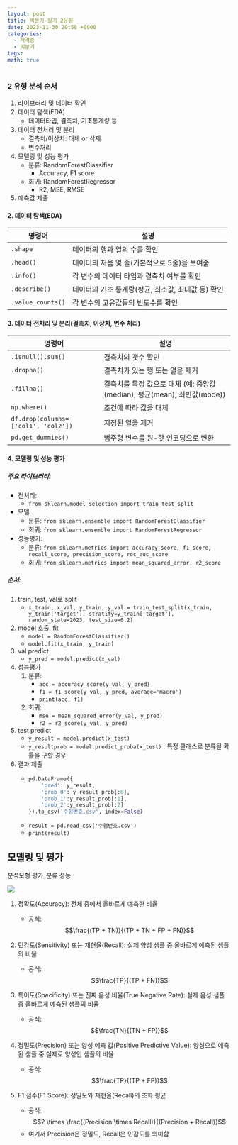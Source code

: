 ```yaml
---
layout: post
title: 빅분기-실기-2유형
date: 2023-11-30 20:58 +0900
categories:
  - 자격증
  - 빅분기
tags: 
math: true
---
```


### 2 유형 분석 순서

1. 라이브러리 및 데이터 확인
2. 데이터 탐색(EDA)
	- 데이터타입, 결측치, 기초통계량 등
3. 데이터 전처리 및 분리
	- 결측치/이상치: 대체 or 삭제
	- 변수처리
4. 모델링 및 성능 평가
	- 분류: RandomForestClassifier
		- Accuracy, F1 score
	- 회귀: RandomForestRegressor
		- R2, MSE, RMSE
5. 예측값 제출

#### 2. 데이터 탐색(EDA)
| 명령어 | 설명 |
|--------|------|
| `.shape` | 데이터의 행과 열의 수를 확인 |
| `.head()` | 데이터의 처음 몇 줄(기본적으로 5줄)을 보여줌 |
| `.info()` | 각 변수의 데이터 타입과 결측치 여부를 확인 |
| `.describe()` | 데이터의 기초 통계량(평균, 최소값, 최대값 등) 확인 |
| `.value_counts()` | 각 변수의 고유값들의 빈도수를 확인 |

#### 3. 데이터 전처리 및 분리(결측치, 이상치, 변수 처리)
| 명령어 | 설명 |
|--------|------|
| `.isnull().sum()` | 결측치의 갯수 확인 |
| `.dropna()` | 결측치가 있는 행 또는 열을 제거 |
| `.fillna()` | 결측치를 특정 값으로 대체 (예: 중앙값(median), 평균(mean), 최빈값(mode)) |
| `np.where()` | 조건에 따라 값을 대체 |
| `df.drop(columns=['col1', 'col2'])` | 지정된 열을 제거 |
| `pd.get_dummies()` | 범주형 변수를 원-핫 인코딩으로 변환 |

#### 4. 모델링 및 성능 평가
##### 주요 라이브러리:
- 전처리: 
	- `from sklearn.model_selection import train_test_split`
- 모델:
	- 분류: `from sklearn.ensemble import RandomForestClassifier`
	- 회귀: `from sklearn.ensemble import RandomForestRegressor`
- 성능평가:
	- 분류: `from sklearn.metrics import accuracy_score, f1_score, recall_score, precision_score, roc_auc_score`
	- 회귀: `from sklearn.metrics import mean_squared_error, r2_score`

##### 순서:
1. train, test, val로 split
	- `x_train, x_val, y_train, y_val = train_test_split(x_train, y_train['target'], stratify=y_train['target'], random_state=2023, test_size=0.2)`
2. model 호출, fit
	- `model = RandomForestClassifier()`
	- `model.fit(x_train, y_train)`
3. val predict
	- `y_pred = model.predict(x_val)`
4. 성능평가
	1. 분류:
		- `acc = accuracy_score(y_val, y_pred)`
		- `f1 = f1_score(y_val, y_pred, average='macro')`
		- `print(acc, f1)`
	2. 회귀:
		- `mse = mean_squared_error(y_val, y_pred)`
		- `r2 = r2_score(y_val, y_pred)`
5. test predict
	- `y_result = model.predict(x_test)`
	- `y_resultprob = model.predict_proba(x_test)` : 특정 클래스로 분류될 확률을 구할 경우
6. 결과 제출
	- ```python
	  pd.DataFrame({
		  'pred': y_result,
		  'prob_0': y_result_prob[:0],
		  'prob_1':y_result_prob[:1],
		  'prob_2':y_result_prob[:2] 
	  }).to_csv('수험번호.csv', index=False)
	  ```
	- `result = pd.read_csv('수험번호.csv')`
	- `print(result)`

## 모델링 및 평가

분석모형 평가_분류 성능


![](https://i.imgur.com/r36QEwf.png)


1. 정확도(Accuracy): 전체 중에서 올바르게 예측한 비율
    - 공식:$$\frac{(TP + TN)}{(TP + TN + FP + FN)}$$

2. 민감도(Sensitivity) 또는 재현율(Recall): 실제 양성 샘플 중 올바르게 예측된 샘플의 비율
    - 공식: $$\frac{TP}{(TP + FN)}$$

3. 특이도(Specificity) 또는 진짜 음성 비율(True Negative Rate): 실제 음성 샘플 중 올바르게 예측된 샘플의 비율
    - 공식: $$\frac{TN}{(TN + FP)}$$

4. 정밀도(Precision) 또는 양성 예측 값(Positive Predictive Value): 양성으로 예측된 샘플 중 실제로 양성인 샘플의 비율
    - 공식: $$\frac{TP}{(TP + FP)}$$

5. F1 점수(F1 Score): 정밀도와 재현율(Recall)의 조화 평균
    - 공식: $$2 \times \frac{(Precision \times Recall)}{(Precision + Recall)}$$
    - 여기서 Precision은 정밀도, Recall은 민감도를 의미함





